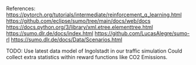 References:
https://pytorch.org/tutorials/intermediate/reinforcement_q_learning.html
https://github.com/eclipse/sumo/tree/main/docs/web/docs
https://docs.python.org/3/library/xml.etree.elementtree.html
https://sumo.dlr.de/docs/index.html
https://github.com/LucasAlegre/sumo-rl
https://sumo.dlr.de/docs/Data/Scenarios.html

TODO:
Use latest data model of Ingolstadt in our traffic simulation
Could collect extra statistics within reward functions like CO2 Emissions.